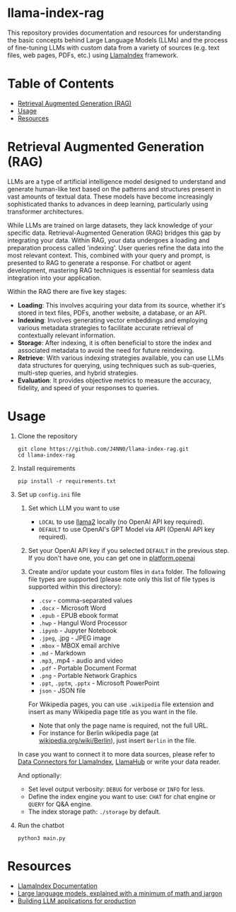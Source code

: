 # llama-index-rag

This repository provides documentation and resources for understanding the basic concepts behind Large Language Models (LLMs) and the process of fine-tuning LLMs with custom data from a variety of sources (e.g. text files, web pages, PDFs, etc.) using [LlamaIndex](https://www.llamaindex.ai/) framework.

# Table of Contents

- [Retrieval Augmented Generation (RAG)](#retrieval-augmented-generation-rag)
- [Usage](#usage)
- [Resources](#resources)

# Retrieval Augmented Generation (RAG)

LLMs are a type of artificial intelligence model designed to understand and generate human-like text based on the patterns and structures present in vast amounts of textual data. These models have become increasingly sophisticated thanks to advances in deep learning, particularly using transformer architectures.

While LLMs are trained on large datasets, they lack knowledge of your specific data. Retrieval-Augmented Generation (RAG) bridges this gap by integrating your data. Within RAG, your data undergoes a loading and preparation process called 'indexing'. User queries refine the data into the most relevant context. This, combined with your query and prompt, is presented to RAG to generate a response. For chatbot or agent development, mastering RAG techniques is essential for seamless data integration into your application.

Within the RAG there are five key stages:
- **Loading**: This involves acquiring your data from its source, whether it's stored in text files, PDFs, another website, a database, or an API.
- **Indexing**: Involves generating vector embeddings and employing various metadata strategies to facilitate accurate retrieval of contextually relevant information.
- **Storage**: After indexing, it is often beneficial to store the index and associated metadata to avoid the need for future reindexing.
- **Retrieve**: With various indexing strategies available, you can use LLMs data structures for querying, using techniques such as sub-queries, multi-step queries, and hybrid strategies.
- **Evaluation**: It provides objective metrics to measure the accuracy, fidelity, and speed of your responses to queries.

# Usage

1. Clone the repository

    ```
    git clone https://github.com/J4NN0/llama-index-rag.git
    cd llama-index-rag
    ```

2. Install requirements

    ```
    pip install -r requirements.txt
    ```

3. Set up `config.ini` file
   1. Set which LLM you want to use
       - `LOCAL` to use [llama2](https://huggingface.co/TheBloke/Llama-2-7B-Chat-GGML/blob/main/llama-2-7b-chat.ggmlv3.q8_0.bin) locally (no OpenAI API key required).
       - `DEFAULT` to use OpenAI's GPT Model via API (OpenAI API key required).
   2. Set your OpenAI API key if you selected `DEFAULT` in the previous step. If you don't have one, you can get one in [platform.openai](https://platform.openai.com/api-keys)
   3. Create and/or update your custom files in `data` folder. The following file types are supported (please note only this list of file types is supported within this directory):
       - `.csv` - comma-separated values 
       - `.docx` - Microsoft Word 
       - `.epub` - EPUB ebook format 
       - `.hwp` - Hangul Word Processor 
       - `.ipynb` - Jupyter Notebook 
       - `.jpeg`, .jpg - JPEG image 
       - `.mbox` - MBOX email archive 
       - `.md` - Markdown 
       - `.mp3`, .mp4 - audio and video 
       - `.pdf` - Portable Document Format 
       - `.png` - Portable Network Graphics 
       - `.ppt`, `.pptm`, `.pptx` - Microsoft PowerPoint
       - `json` - JSON file

      For Wikipedia pages, you can use `.wikipedia` file extension and insert as many Wikipedia page title as you want in the file. 
       - Note that only the page name is required, not the full URL.
       - For instance for Berlin wikipedia page (at [wikipedia.org/wiki/Berlin](https://en.wikipedia.org/wiki/Berlin)), just insert `Berlin` in the file.

     In case you want to connect it to more data sources, please refer to [Data Connectors for LlamaIndex](https://docs.llamaindex.ai/en/stable/api_reference/readers.html#classes), [LlamaHub](https://llamahub.ai/) or write your data reader.

   And optionally:
      - Set level output verbosity: `DEBUG` for verbose or `INFO` for less.
      - Define the index engine you want to use: `CHAT` for chat engine or `QUERY` for Q&A engine.
      - The index storage path: `./storage` by default.

4. Run the chatbot

    ```
    python3 main.py
    ```

# Resources

- [LlamaIndex Documentation](https://docs.llamaindex.ai/en/stable/index.html#)
- [Large language models, explained with a minimum of math and jargon](https://seantrott.substack.com/p/large-language-models-explained)
- [Building LLM applications for production](https://huyenchip.com/2023/04/11/llm-engineering.html)
